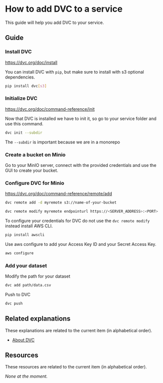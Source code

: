 # How to add DVC to a service

This guide will help you add DVC to your service.

## Guide

### Install DVC

<https://dvc.org/doc/install>

You can install DVC with `pip`, but make sure to install with s3 optional dependencies.

```sh
pip install dvc[s3]
```

### Initialize DVC

<https://dvc.org/doc/command-reference/init>

Now that DVC is installed we have to init it, so go to your service folder and use this command.

```sh
dvc init --subdir
```

The `--subdir` is important because we are in a monorepo

### Create a bucket on Minio

Go to your MinIO server, connect with the provided credentials and use the GUI to create your bucket.

### Configure DVC for Minio

<https://dvc.org/doc/command-reference/remote/add>

```sh
dvc remote add -d myremote s3://name-of-your-bucket

dvc remote modify myremote endpointurl https://<SERVER_ADDRESS>:<PORT>
```

To configure your credentials for DVC do not use the `dvc remote modify` instead install AWS CLI.

```sh
pip install awscli
```

Use aws configure to add your Access Key ID and your Secret Access Key.

```sh
aws configure
```

### Add your dataset

Modify the path for your dataset

```sh
dvc add path/data.csv
```

Push to DVC

```sh
dvc push
```

## Related explanations

These explanations are related to the current item (in alphabetical order).

- [About DVC](../explanations/about-dvc.md)

## Resources

These resources are related to the current item (in alphabetical order).

_None at the moment._
